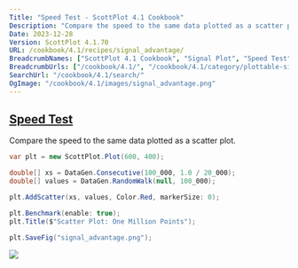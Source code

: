 ```yaml
---
Title: "Speed Test - ScottPlot 4.1 Cookbook"
Description: "Compare the speed to the same data plotted as a scatter plot."
Date: 2023-12-28
Version: ScottPlot 4.1.70
URL: /cookbook/4.1/recipes/signal_advantage/
BreadcrumbNames: ["ScottPlot 4.1 Cookbook", "Signal Plot", "Speed Test"]
BreadcrumbUrls: ["/cookbook/4.1/", "/cookbook/4.1/category/plottable-signal-plot", "/cookbook/4.1/recipes/signal_advantage/"]
SearchUrl: "/cookbook/4.1/search/"
OgImage: "/cookbook/4.1/images/signal_advantage.png"
---
```


<h2><a id='speed-test' href='/cookbook/4.1/recipes/signal_advantage/'>Speed Test</a></h2>

Compare the speed to the same data plotted as a scatter plot.

```cs
var plt = new ScottPlot.Plot(600, 400);

double[] xs = DataGen.Consecutive(100_000, 1.0 / 20_000);
double[] values = DataGen.RandomWalk(null, 100_000);

plt.AddScatter(xs, values, Color.Red, markerSize: 0);

plt.Benchmark(enable: true);
plt.Title($"Scatter Plot: One Million Points");

plt.SaveFig("signal_advantage.png");
```

<img src='../../images/signal_advantage.png' class='d-block mx-auto my-5' />



